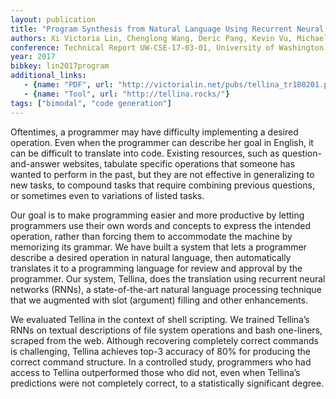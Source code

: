 ```yaml
---
layout: publication
title: "Program Synthesis from Natural Language Using Recurrent Neural Networks"
authors: Xi Victoria Lin, Chenglong Wang, Deric Pang, Kevin Vu, Michael D. Ernst
conference: Technical Report UW-CSE-17-03-01, University of Washington Department of Computer Science and Engineering
year: 2017
bibkey: lin2017program
additional_links:
   - {name: "PDF", url: "http://victorialin.net/pubs/tellina_tr180201.pdf"}
   - {name: "Tool", url: "http://tellina.rocks/"}
tags: ["bimodal", "code generation"]
---
```

Oftentimes, a programmer may have difficulty implementing a
desired operation. Even when the programmer can describe her
goal in English, it can be difficult to translate into code. Existing
resources, such as question-and-answer websites, tabulate specific
operations that someone has wanted to perform in the past, but
they are not effective in generalizing to new tasks, to compound
tasks that require combining previous questions, or sometimes even
to variations of listed tasks.

Our goal is to make programming easier and more productive by
letting programmers use their own words and concepts to express
the intended operation, rather than forcing them to accommodate
the machine by memorizing its grammar. We have built a system
that lets a programmer describe a desired operation in natural language, then automatically translates it to a programming language
for review and approval by the programmer. Our system, Tellina,
does the translation using recurrent neural networks (RNNs), a
state-of-the-art natural language processing technique that we augmented with slot (argument) filling and other enhancements.

We evaluated Tellina in the context of shell scripting. We trained
Tellina’s RNNs on textual descriptions of file system operations
and bash one-liners, scraped from the web. Although recovering
completely correct commands is challenging, Tellina achieves top-3
accuracy of 80% for producing the correct command structure. In a
controlled study, programmers who had access to Tellina outperformed those who did not, even when Tellina’s predictions were
not completely correct, to a statistically significant degree.
